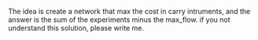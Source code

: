 The idea is create a network that max the cost in carry intruments, and the answer is the sum of the experiments minus the max_flow. if you not understand this solution, please write me.